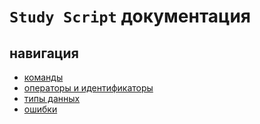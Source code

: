 # `Study Script` документация

## навигация

- [команды](https://github.com/SenatorMorra/study-script/blob/main/documentation/ru/commands.md)
- [операторы и идентификаторы](https://github.com/SenatorMorra/study-script/blob/main/documentation/ru/operators.md)
- [типы данных](https://github.com/SenatorMorra/study-script/blob/main/documentation/ru/data_types.md)
- [ошибки](https://github.com/SenatorMorra/study-script/blob/main/documentation/ru/errors.md)
